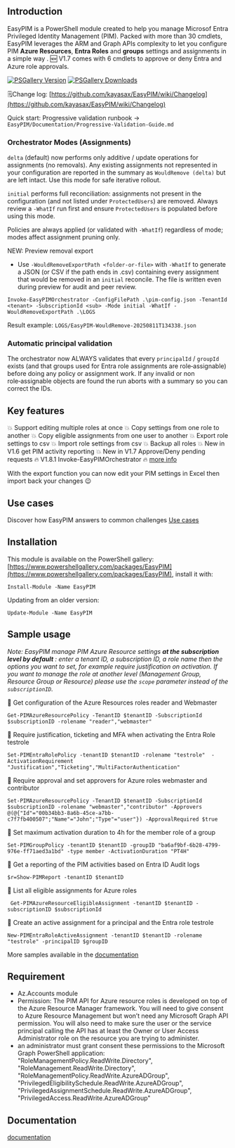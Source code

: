 ## Introduction

EasyPIM is a PowerShell module created to help you manage Microsof Entra Privileged Identity Management (PIM).
Packed with more than 30 cmdlets, EasyPIM leverages the ARM and Graph APIs complexity to let you configure PIM **Azure Resources**, **Entra Roles** and **groups** settings and assignments in a simple way .
🆕 V1.7 comes with 6 cmdlets to approve or deny Entra and Azure role approvals.


[![PSGallery Version](https://img.shields.io/powershellgallery/v/easypim.svg?style=flat&logo=powershell&label=PSGallery%20Version)](https://www.powershellgallery.com/packages/easypim) [![PSGallery Downloads](https://img.shields.io/powershellgallery/dt/easypim.svg?style=flat&logo=powershell&label=PSGallery%20Downloads)](https://www.powershellgallery.com/packages/easypim)

🗒️Change log: [https://github.com/kayasax/EasyPIM/wiki/Changelog](https://github.com/kayasax/EasyPIM/wiki/Changelog)

Quick start: Progressive validation runbook → `EasyPIM/Documentation/Progressive-Validation-Guide.md`

### Orchestrator Modes (Assignments)
`delta` (default) now performs only additive / update operations for assignments (no removals). Any existing assignments not represented in your configuration are reported in the summary as `WouldRemove (delta)` but are left intact. Use this mode for safe iterative rollout.

`initial` performs full reconciliation: assignments not present in the configuration (and not listed under `ProtectedUsers`) are removed. Always review a `-WhatIf` run first and ensure `ProtectedUsers` is populated before using this mode.

Policies are always applied (or validated with `-WhatIf`) regardless of mode; modes affect assignment pruning only.

NEW: Preview removal export
- Use `-WouldRemoveExportPath <folder-or-file>` with `-WhatIf` to generate a JSON (or CSV if the path ends in .csv) containing every assignment that would be removed in an `initial` reconcile. The file is written even during preview for audit and peer review.
```pwsh
Invoke-EasyPIMOrchestrator -ConfigFilePath .\pim-config.json -TenantId <tenant> -SubscriptionId <sub> -Mode initial -WhatIf -WouldRemoveExportPath .\LOGS
```
Result example: `LOGS/EasyPIM-WouldRemove-20250811T134338.json`

### Automatic principal validation
The orchestrator now ALWAYS validates that every `principalId` / `groupId` exists (and that groups used for Entra role assignments are role‑assignable) before doing any policy or assignment work. If any invalid or non role‑assignable objects are found the run aborts with a summary so you can correct the IDs.

## Key features
:boom: Support editing multiple roles at once
:boom: Copy settings from one role to another
:boom: Copy eligible assignments from one user to another
:boom: Export role settings to csv
:boom: Import role settings from csv
:boom: Backup all roles
:boom: New in V1.6 get PIM activity reporting
:boom: New in V1.7 Approve/Deny pending requests
:fire: V1.8.1 Invoke-EasyPIMOrchestrator :fire: [more info](https://github.com/kayasax/EasyPIM/wiki/Invoke%E2%80%90EasyPIMOrchestrator)

With the export function you can now edit your PIM settings in Excel then import back your changes :wink:

## Use cases
Discover how EasyPIM answers to common challenges [Use cases](https://github.com/kayasax/EasyPIM/wiki/Use-Cases)

## Installation
This module is available on the PowerShell gallery: [https://www.powershellgallery.com/packages/EasyPIM](https://www.powershellgallery.com/packages/EasyPIM), install it with:
```pwsh
Install-Module -Name EasyPIM
```
Updating from an older version:
```pwsh
Update-Module -Name EasyPIM
```

## Sample usage

*Note: EasyPIM manage PIM Azure Resource settings **at the subscription level by default** : enter a tenant ID, a subscription ID, a role name
then the options you want to set, for example require justification on activation.
If you want to manage the role at another level (Management Group, Resource Group or Resource) please use the `scope` parameter instead of the `subscriptionID`.*


:large_blue_diamond: Get configuration of the Azure Resources roles reader and Webmaster
 ```pwsh
 Get-PIMAzureResourcePolicy -TenantID $tenantID -SubscriptionId $subscriptionID -rolename "reader","webmaster"
 ```

:large_blue_diamond: Require justification, ticketing and MFA when activating the Entra Role testrole
 ```pwsh
 Set-PIMEntraRolePolicy -tenantID $tenantID -rolename "testrole"  -ActivationRequirement "Justification","Ticketing","MultiFactorAuthentication"
 ```

:large_blue_diamond: Require approval and set approvers for Azure roles webmaster and contributor
```pwsh
Set-PIMAzureResourcePolicy -TenantID $tenantID -SubscriptionId $subscriptionID -rolename "webmaster","contributor" -Approvers  @(@{"Id"="00b34bb3-8a6b-45ce-a7bb-c7f7fb400507";"Name"="John";"Type"="user"}) -ApprovalRequired $true
```

:large_blue_diamond: Set maximum activation duration to 4h for the member role of a group
```pwsh
Set-PIMGroupPolicy -tenantID $tenantID -groupID "ba6af9bf-6b28-4799-976e-ff71aed3a1bd" -type member -ActivationDuration "PT4H"
```

:large_blue_diamond: Get a reporting of the PIM activities based on Entra ID Audit logs
```pwsh
$r=Show-PIMReport -tenantID $tenantID
```

:large_blue_diamond: List all eligible assignments for Azure roles
```pwsh
 Get-PIMAzureResourceEligibleAssignment -tenantID $tenantID -subscriptionID $subscriptionId
```

:large_blue_diamond: Create an active assignment for a principal and the Entra role testrole
```pwsh
New-PIMEntraRoleActiveAssignment -tenantID $tenantID -rolename "testrole" -principalID $groupID
```




More samples available in the [documentation](https://github.com/kayasax/EasyPIM/wiki/Documentation)

## Requirement
* Az.Accounts module
* Permission:
The PIM API for Azure resource roles is developed on top of the Azure Resource Manager framework. You will need to give consent to Azure Resource Management but won’t need any Microsoft Graph API permission. You will also need to make sure the user or the service principal calling the API has at least the Owner or User Access Administrator role on the resource you are trying to administer.
* an administrator must grant consent these permissions to the Microsoft Graph PowerShell application:
"RoleManagementPolicy.ReadWrite.Directory",
                "RoleManagement.ReadWrite.Directory",
                "RoleManagementPolicy.ReadWrite.AzureADGroup",
                "PrivilegedEligibilitySchedule.ReadWrite.AzureADGroup",
                "PrivilegedAssignmentSchedule.ReadWrite.AzureADGroup",
                "PrivilegedAccess.ReadWrite.AzureADGroup"

## Documentation
[documentation](https://github.com/kayasax/EasyPIM/wiki/Documentation)
